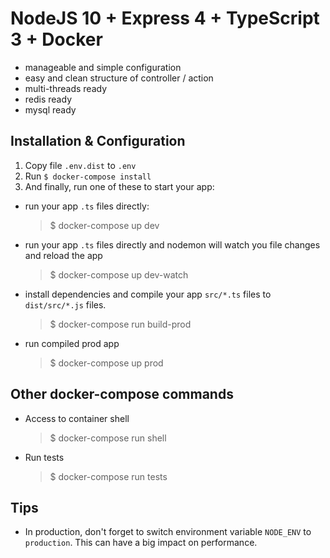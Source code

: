 # NodeJS 10 + Express 4 + TypeScript 3 + Docker

  - manageable and simple configuration
  - easy and clean structure of controller / action
  - multi-threads ready 
  - redis ready
  - mysql ready
         
## Installation & Configuration

1. Copy file `.env.dist` to `.env`
2. Run `$ docker-compose install`
3. And finally, run one of these to start your app:
  - run your app `.ts` files directly:
    > $ docker-compose up dev
  - run your app `.ts` files directly and nodemon will watch you file changes and reload the app
    > $ docker-compose up dev-watch
  - install dependencies and compile your app `src/*.ts` files to `dist/src/*.js` files. 
    > $ docker-compose run build-prod
  - run compiled prod app
    > $ docker-compose up prod

## Other docker-compose commands

 - Access to container shell
    > $ docker-compose run shell
 - Run tests
    > $ docker-compose run tests   
    
## Tips

-   In production, don't forget to switch environment variable `NODE_ENV` to `production`. This can have a big impact on performance.

